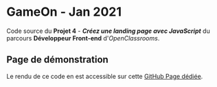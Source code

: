 # GameOn - Jan 2021

Code source du __Projet 4__ - ___Créez une landing page avec JavaScript___ du parcours __Développeur Front-end__ d'_OpenClassrooms_.

## Page de démonstration

Le rendu de ce code en est accessible sur cette [GitHub Page dédiée](https://logic-fabric.github.io/LoicMangin_4_30122020/).